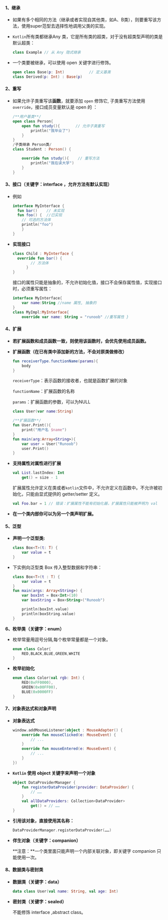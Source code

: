 #### 1、继承

+ 如果有多个相同的方法（继承或者实现自其他类，如A、B类），则要重写该方法，使用super范型去选择性地调用父类的实现。

+ `Kotlin`所有类都继承Any 类，它是所有类的超类，对于没有超类型声明的类是默认超类：

  ```kotlin
  class Example // 从 Any 隐式继承
  ```

+ 一个类要被继承，可以使用 open 关键字进行修饰。

  ```kotlin
  open class Base(p: Int)           // 定义基类
  class Derived(p: Int) : Base(p)
  ```

#### 2、重写

+ 如果允许子类重写该**函数**，就要添加 `open` 修饰它, 子类重写方法使用 `override`，接口成员变量默认是 open 的 ：

  ```kotlin
  /**用户基类**/
  open class Person{
      open fun study(){       // 允许子类重写
          println("我毕业了")
      }
  }
  /子类继承 Person类/
  class Student : Person() {
  
      override fun study(){    // 重写方法
          println("我在读大学")
      }
  }
  ```

#### 3、接口（关键字：interface ，允许方法有默认实现）

+ 例如

  ```kotlin
  interface MyInterface {    
  	fun bar()    // 未实现    
  	fun foo() {  //已实现      
  	  // 可选的方法体      
  	  println("foo")    
  	  } 
  }
  ```

+ **实现接口**

  ```kotlin
  class Child : MyInterface {    
  	override fun bar() {        
  		  // 方法体   
        } 
  }
  ```

  接口的属性只能是抽象的，不允许初始化值，接口不会保存属性值，实现接口时，必须重写属性：

  ```kotlin
  interface MyInterface{    
      var name:String //name 属性, 抽象的 
  }  
  class MyImpl:MyInterface{    
      override var name: String = "runoob" //重写属性 }
  ```

#### 4、扩展

+ **若扩展函数和成员函数一致，则使用该函数时，会优先使用成员函数。**

+ **扩展函数（在已有类中添加新的方法，不会对原类做修改）**

  ```kotlin
  fun receiverType.functionName(params){
      body
  }
  ```

  `receiverType`：表示函数的接收者，也就是函数扩展的对象

  `functionName`：扩展函数的名称

  `params`：扩展函数的参数，可以为NULL

  ```kotlin
  class User(var name:String)
  
  /**扩展函数**/
  fun User.Print(){
      print("用户名 $name")
  }
  fun main(arg:Array<String>){
      var user = User("Runoob")
      user.Print()
  }
  ```

+ **支持属性对属性进行扩展**

  ```kotlin
  val List.lastIndex: Int
      get() = size - 1
  ```

  扩展属性允许定义在类或者`kotlin`文件中，不允许定义在函数中。不允许被初始化，只能由显式提供的 getter/setter 定义。

  ```kotlin
  val Foo.bar = 1 // 错误：扩展属性不能有初始化器，扩展属性只能被声明为 val
  ```

+ **在一个类内部你可以为另一个类声明扩展。**

#### 5、泛型

+ **声明一个泛型类:**

  ```kotlin
  class Box<T>(t: T) {
      var value = t
  }
  ```

+ 下实例向泛型类 Box 传入整型数据和字符串：

  ```kotlin
  class Box<T>(t : T) {
      var value = t
  }
  fun main(args: Array<String>) {
      var boxInt = Box<Int>(10)
      var boxString = Box<String>("Runoob")
  
      println(boxInt.value)
      println(boxString.value)
  }
  ```

**6、枚举类（关键字：enum）**

+ 枚举常量用逗号分隔,每个枚举常量都是一个对象。

  ```kotlin
  enum class Color{
      RED,BLACK,BLUE,GREEN,WHITE
  }
  ```

+ **枚举初始化**

  ```kotlin
  enum class Color(val rgb: Int) {
      RED(0xFF0000),
      GREEN(0x00FF00),
      BLUE(0x0000FF)
  }
  ```

#### 7、对象表达式和对象声明

+ **对象表达式**

  ```kotlin
  window.addMouseListener(object : MouseAdapter() {
      override fun mouseClicked(e: MouseEvent) {
          // ...
      }
      override fun mouseEntered(e: MouseEvent) {
          // ...
      }
  })
  ```

+ **`Kotlin` 使用 object 关键字来声明一个对象**

  ```kotlin
  object DataProviderManager {
      fun registerDataProvider(provider: DataProvider) {
          // ……
      }
      val allDataProviders: Collection<DataProvider>
          get() = // ……
  }
  ```

+ **引用该对象，直接使用其名称：**

  ```kotlin
  DataProviderManager.registerDataProvider(……)
  ```

+ **伴生对象（关键字：companion）**

  **注意：**一个类里面只能声明一个内部关联对象，即关键字 companion 只能使用一次。

#### 8、数据类与密封类

+ **数据类（关键字：data）**

  ```kotlin
  data class User(val name: String, val age: Int)
  ```

+ **密封类（关键字：sealed）**

  不能修饰 interface ,abstract class。